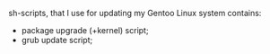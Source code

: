 sh-scripts, that I use for updating my Gentoo Linux system
contains:
 - package upgrade (+kernel) script;
 - grub update script;
